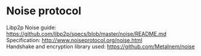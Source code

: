 # Noise protocol

Libp2p Noise guide: https://github.com/libp2p/specs/blob/master/noise/README.md <br>
Specification: http://www.noiseprotocol.org/noise.html <br>
Handshake and encryption library used: https://github.com/Metalnem/noise